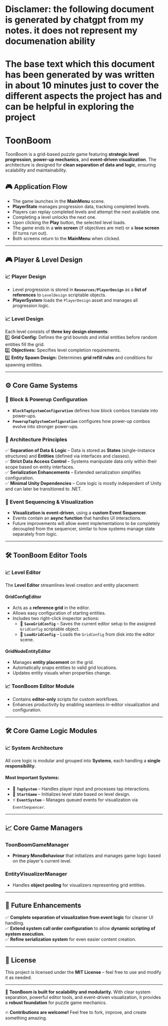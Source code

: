 # Disclamer: the following document is generated by chatgpt from my notes. it does not represent my documenation ability
# The base text which this document has been generated by was written in about 10 minutes just to cover the different aspects the project has and can be helpful in exploring the project

# **ToonBoom**  

ToonBoom is a grid-based puzzle game featuring **strategic level progression**, **power-up mechanics**, and **event-driven visualization**. The architecture is designed for **clean separation of data and logic**, ensuring scalability and maintainability.  

## **🎮 Application Flow**  
- The game launches in the **MainMenu** scene.  
- **PlayerState** manages progression data, tracking completed levels.  
- Players can replay completed levels and attempt the next available one.  
- Completing a level unlocks the next one.  
- Upon clicking the **Play** button, the selected level loads.  
- The game ends in a **win screen** (if objectives are met) or a **lose screen** (if turns run out).  
- Both screens return to the **MainMenu** when clicked.  

---

## **🎮 Player & Level Design**  

### **📈 Player Design**  
- Level progression is stored in **`Resources/PlayerDesign`** as a **list of references** to `LevelDesign` scriptable objects.  
- **PlayerSystem** loads the `PlayerDesign` asset and manages all progression logic.  

### **📈 Level Design**  
Each level consists of **three key design elements**:  
1️⃣ **Grid Config:** Defines the grid bounds and initial entities before random entities fill the grid.  
2️⃣ **Objectives:** Specifies level completion requirements.  
3️⃣ **Entity Spawn Design:** Determines **grid refill rules** and conditions for spawning entities.  

---

## **⚙️ Core Game Systems**  

### **🔹 Block & Powerup Configuration**  
- **`BlockTapSystemConfiguration`** defines how block combos translate into power-ups.  
- **`PowerupTapSystemConfiguration`** configures how power-up combos evolve into stronger power-ups.  

### **🔹 Architecture Principles**  
✅ **Separation of Data & Logic** – Data is stored as **States** (single-instance structures) and **Entities** (defined via interfaces and classes).  
✅ **Strict Data Access Control** – Systems manipulate data only within their scope based on entity interfaces.  
✅ **Serialization Enhancements** – Extended serialization simplifies configuration.  
✅ **Minimal Unity Dependencies** – Core logic is mostly independent of Unity and can later be transitioned to .NET.  

### **🔹 Event Sequencing & Visualization**  
- **Visualization is event-driven**, using a **custom Event Sequencer**.  
- Events contain an **async function** that handles UI interactions.  
- Future improvements will allow event implementations to be completely decoupled from the sequencer, similar to how systems manage state separately from logic.  

---

## **🛠 ToonBoom Editor Tools**  

### **📈 Level Editor**  
The **Level Editor** streamlines level creation and entity placement:  

#### **GridConfigEditor**  
- Acts as a **reference grid** in the editor.  
- Allows easy configuration of starting entities.  
- Includes two right-click inspector actions:  
  - 📝 **`SaveGridConfig`** – Saves the current editor setup to the assigned `GridConfig` scriptable object.  
  - 📂 **`LoadGridConfig`** – Loads the `GridConfig` from disk into the editor scene.  

#### **GridNodeEntityEditor**  
- Manages **entity placement** on the grid.  
- Automatically snaps entities to valid grid locations.  
- Updates entity visuals when properties change.  

### **📈 ToonBoom Editor Module**  
- Contains **editor-only** scripts for custom workflows.  
- Enhances productivity by enabling seamless in-editor visualization and configuration.  

---

## **🛠 Core Game Logic Modules**  

### **📈 System Architecture**  
All core logic is modular and grouped into **Systems**, each handling a **single responsibility**.  

#### **Most Important Systems:**  
- 🎯 **`TapSystem`** – Handles player input and processes tap interactions.  
- 🏁 **`StartGame`** – Initializes level state based on level design.  
- ⚡ **`EventSystem`** – Manages queued events for visualization via `EventSequencer`.  

---

## **📈 Core Game Managers**  

### **ToonBoomGameManager**  
- **Primary MonoBehaviour** that initializes and manages game logic based on the player's current level.  

### **EntityVisualizerManager**  
- Handles **object pooling** for visualizers representing grid entities.  

---

## **🚀 Future Enhancements**  
✅ **Complete separation of visualization from event logic** for cleaner UI handling.  
✅ **Extend system call order configuration** to allow **dynamic scripting of system execution.**  
✅ **Refine serialization system** for even easier content creation.  

---

## **🐝 License**  
This project is licensed under the **MIT License** – feel free to use and modify it as needed.  

---

🚀 **ToonBoom is built for scalability and modularity.** With clear system separation, powerful editor tools, and event-driven visualization, it provides a **robust foundation** for puzzle game mechanics.  

🔥 **Contributions are welcome!** Feel free to fork, improve, and create something amazing.  

